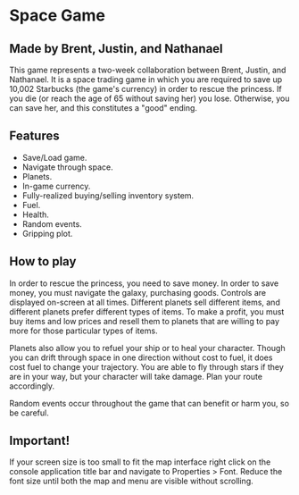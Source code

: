 # Space Game
## Made by Brent, Justin, and Nathanael

This game represents a two-week collaboration between Brent, Justin, and Nathanael. It is a space trading game in which you are required to save up 10,002 Starbucks (the game's currency) in order to rescue the princess. If you die (or reach the age of 65 without saving her) you lose. Otherwise, you can save her, and this constitutes a "good" ending.

## Features

- Save/Load game.
- Navigate through space.
- Planets.
- In-game currency.
- Fully-realized buying/selling inventory system.
- Fuel.
- Health.
- Random events.
- Gripping plot.

## How to play

In order to rescue the princess, you need to save money. In order to save money, you must navigate the galaxy, purchasing goods. Controls are displayed on-screen at all times. Different planets sell different items, and different planets prefer different types of items. To make a profit, you must buy items and low prices and resell them to planets that are willing to pay more for those particular types of items.

Planets also allow you to refuel your ship or to heal your character. Though you can drift through space in one direction without cost to fuel, it does cost fuel to change your trajectory. You are able to fly through stars if they are in your way, but your character will take damage. Plan your route accordingly.

Random events occur throughout the game that can benefit or harm you, so be careful.

## Important!

If your screen size is too small to fit the map interface right click on the console application title bar and navigate to Properties > Font. Reduce the font size until both the map and menu are visible without scrolling. 
